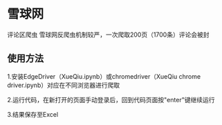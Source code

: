 # 雪球网  
评论区爬虫
雪球网反爬虫机制较严，一次爬取200页（1700条）评论会被封
## 使用方法
1.安装EdgeDriver（XueQiu.ipynb）或chromedriver（XueQiu chrome driver.ipynb）对应在不同浏览器进行爬取

2.运行代码，在新打开的页面手动登录后，回到代码页面按"enter"键继续运行

3.结果保存至Excel
